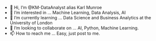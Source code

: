 - 👋 Hi, I’m @KM-DataAnalyst alias Karl Munroe
- 👀 I’m interested in ... Machine Learning, Data Analysis, AI
- 🌱 I’m currently learning ... Data Science and Business Analytics at the University of London
- 💞️ I’m looking to collaborate on ... AI, Python, Machine Learning.
- 📫 How to reach me ... Easy, just post to me.

<!---
KM-DataAnalyst/KM-DataAnalyst is a ✨ special ✨ repository because its `README.md` (this file) appears on your GitHub profile.
You can click the Preview link to take a look at your changes.
--->
